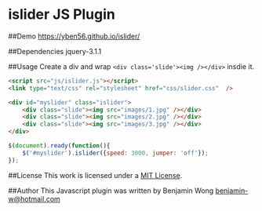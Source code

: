 islider JS Plugin
==============================

##Demo
https://yben56.github.io/islider/

##Dependencies
jquery-3.1.1

##Usage
Create a div and wrap ```<div class='slide'><img /></div>``` insdie it.

```html
<script src="js/islider.js"></script>
<link type="text/css" rel="stylesheet" href="css/slider.css"  />

<div id="myslider" class="islider">
	<div class="slide"><img src="images/1.jpg" /></div>
    <div class="slide"><img src="images/2.jpg" /></div>
    <div class="slide"><img src="images/3.jpg" /></div>
</div>
```

```javascript
$(document).ready(function(){
	$('#myslider').islider({speed: 3000, jumper: 'off'});
});
```

##License
This work is licensed under a [MIT License](http://opensource.org/licenses/MIT).

##Author
This Javascript plugin was written by Benjamin Wong benjamin-w@hotmail.com

